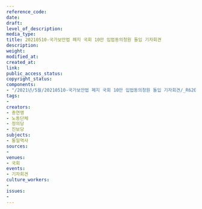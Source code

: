 ```yaml
---
reference_code: 
date: 
draft: 
level_of_description: 
media_type: 
title: 20210510-국가보안법 폐지 국회 10만 입법동의청원 돌입 기자회견
description: 
weight: 
modified_at: 
created_at: 
link: 
public_access_status: 
copyright_status: 
components:
- "/2021년/5월/20210510-국가보안법 폐지 국회 10만 입법동의청원 돌입 기자회견/_R620856.jpg"
tags:
- 
creators:
- 총연맹
- 노동단체
- 정의당
- 진보당
subjects:
- 통일역사
sources:
- 
venues:
- 국회
events:
- 기자회견
culture_workers:
- 
issues:
- 
---
```

